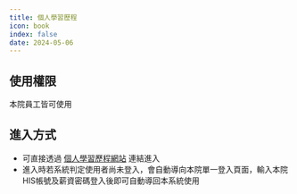```yaml
---
title: 個人學習歷程
icon: book
index: false
date: 2024-05-06
---
```

## 使用權限

本院員工皆可使用

## 進入方式

- 可直接透過 [個人學習歷程網站][] 連結進入
- 進入時若系統判定使用者尚未登入，會自動導向本院單一登入頁面，輸入本院HIS帳號及薪資密碼登入後即可自動導回本系統使用

[個人學習歷程網站]: https://cghedu.cgmh.org.tw/portfolio
